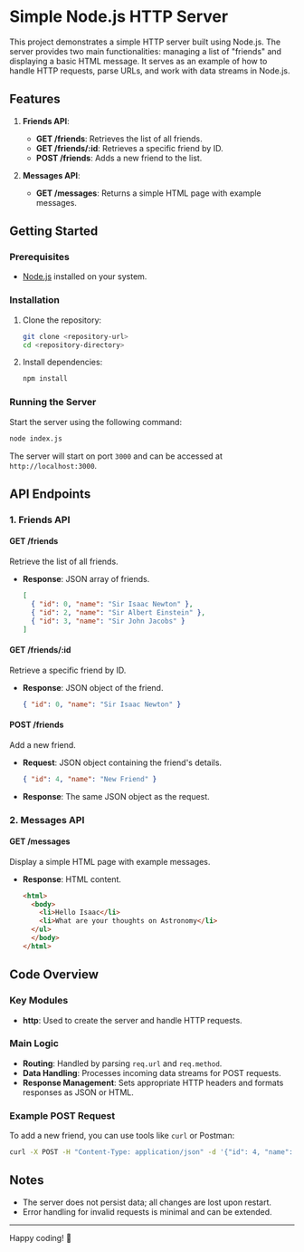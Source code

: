 # Simple Node.js HTTP Server

This project demonstrates a simple HTTP server built using Node.js. The server provides two main functionalities: managing a list of "friends" and displaying a basic HTML message. It serves as an example of how to handle HTTP requests, parse URLs, and work with data streams in Node.js.

## Features

1. **Friends API**:
   - **GET /friends**: Retrieves the list of all friends.
   - **GET /friends/:id**: Retrieves a specific friend by ID.
   - **POST /friends**: Adds a new friend to the list.

2. **Messages API**:
   - **GET /messages**: Returns a simple HTML page with example messages.

## Getting Started

### Prerequisites
- [Node.js](https://nodejs.org/) installed on your system.

### Installation
1. Clone the repository:
   ```bash
   git clone <repository-url>
   cd <repository-directory>
   ```

2. Install dependencies:
   ```bash
   npm install
   ```

### Running the Server
Start the server using the following command:
```bash
node index.js
```

The server will start on port `3000` and can be accessed at `http://localhost:3000`.

## API Endpoints

### 1. Friends API

#### **GET /friends**
Retrieve the list of all friends.
- **Response**: JSON array of friends.
  ```json
  [
    { "id": 0, "name": "Sir Isaac Newton" },
    { "id": 2, "name": "Sir Albert Einstein" },
    { "id": 3, "name": "Sir John Jacobs" }
  ]
  ```

#### **GET /friends/:id**
Retrieve a specific friend by ID.
- **Response**: JSON object of the friend.
  ```json
  { "id": 0, "name": "Sir Isaac Newton" }
  ```

#### **POST /friends**
Add a new friend.
- **Request**: JSON object containing the friend's details.
  ```json
  { "id": 4, "name": "New Friend" }
  ```
- **Response**: The same JSON object as the request.

### 2. Messages API

#### **GET /messages**
Display a simple HTML page with example messages.
- **Response**: HTML content.
  ```html
  <html>
    <body>
      <li>Hello Isaac</li>
      <li>What are your thoughts on Astronomy</li>
    </ul>
    </body>
  </html>
  ```

## Code Overview

### Key Modules
- **http**: Used to create the server and handle HTTP requests.

### Main Logic
- **Routing**: Handled by parsing `req.url` and `req.method`.
- **Data Handling**: Processes incoming data streams for POST requests.
- **Response Management**: Sets appropriate HTTP headers and formats responses as JSON or HTML.

### Example POST Request
To add a new friend, you can use tools like `curl` or Postman:
```bash
curl -X POST -H "Content-Type: application/json" -d '{"id": 4, "name": "New Friend"}' http://localhost:3000/friends
```

## Notes
- The server does not persist data; all changes are lost upon restart.
- Error handling for invalid requests is minimal and can be extended.


---

Happy coding! :tada:
